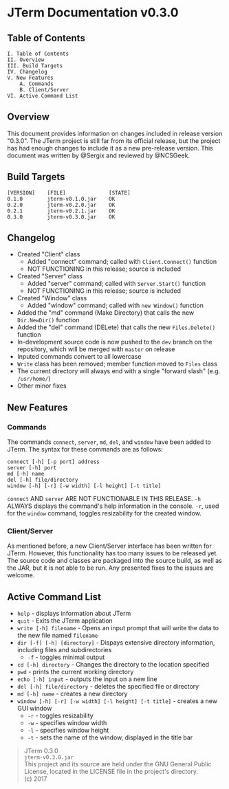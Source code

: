 # JTerm Documentation v0.3.0

## Table of Contents
```
I. Table of Contents  
II. Overview    
III. Build Targets  
IV. Changelog    
V. New Features  
    A. Commands  
    B. Client/Server
VI. Active Command List
```

## Overview
This document provides information on changes included in release version "0.3.0". The JTerm project is still far from its official release, but the project has had enough changes to include it as a new pre-release version. This document was written by @Sergix and reviewed by @NCSGeek.

## Build Targets
```
[VERSION]    [FILE]              [STATE]
0.1.0        jterm-v0.1.0.jar    OK
0.2.0        jterm-v0.2.0.jar    OK
0.2.1		 jterm-v0.2.1.jar	 OK
0.3.0		 jterm-v0.3.0.jar	 OK
```

## Changelog
- Created "Client" class
  - Added "connect" command; called with `Client.Connect()` function
  - NOT FUNCTIONING in this release; source is included
- Created "Server" class
  - Added "server" command; called with `Server.Start()` function
  - NOT FUNCTIONING in this release; source is included
- Created "Window" class
  - Added "window" command; called with `new Window()` function
- Added the "md" command (Make Directory) that calls the new `Dir.NewDir()` function
- Added the "del" command (DELete) that calls the new `Files.Delete()` function
- In-development source code is now pushed to the `dev` branch on the repository, which will be merged with `master` on release
- Inputed commands convert to all lowercase
- `Write` class has been removed; member function moved to `Files` class
- The current directory will always end with a single "forward slash" (e.g. `/usr/home/`)
- Other minor fixes

## New Features

### Commands
The commands `connect`, `server`, `md`, `del`, and `window` have been added to JTerm. The syntax for these commands are as follows:
```
connect [-h] [-p port] address
server [-h] port
md [-h] name
del [-h] file/directory
window [-h] [-r] [-w width] [-l height] [-t title]
```
`connect` AND `server` ARE NOT FUNCTIONABLE IN THIS RELEASE.
`-h` ALWAYS displays the command's help information in the console. `-r`, used for the `window` command, toggles resizability for the created window.

### Client/Server
As mentioned before, a new Client/Server interface has been written for JTerm. However, this functionality has too many issues to be released yet. The source code and classes are packaged into the source build, as well as the JAR, but it is not able to be run. Any presented fixes to the issues are welcome.

## Active Command List
- `help` - displays information about JTerm
- `quit` - Exits the JTerm application
- `write [-h] filename` - Opens an input prompt that will write the data to the new file named `filename` 
- `dir [-f] [-h] [directory]` - Dispays extensive directory information, including files and subdirectories
	- `-f` - toggles minimal output
- `cd [-h] directory` - Changes the directory to the location specified
- `pwd` - prints the current working directory
- `echo [-h] input` - outputs the input on a new line
- `del [-h] file/directory` - deletes the specified file or directory
- `md [-h] name` - creates a new directory
- `window [-h] [-r] [-w width] [-l height] [-t title]` - creates a new GUI window
	- `-r` - toggles resizability
	- `-w` - specifies window width
	- `-l` - specifies window height
	- `-t` - sets the name of the window, displayed in the title bar

> JTerm 0.3.0  
> `jterm-v0.3.0.jar`  
> This project and its source are held under the GNU General Public License, located in the LICENSE file in the project's directory.  
> (c) 2017  
